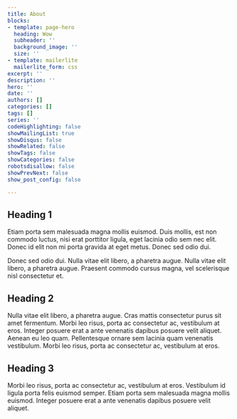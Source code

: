 ```yaml
---
title: About
blocks:
- template: page-hero
  heading: Wow
  subheader: ''
  background_image: ''
  size: ''
- template: mailerlite
  mailerlite_form: css
excerpt: ''
description: ''
hero: ''
date: ''
authors: []
categories: []
tags: []
series: ''
codeHighlighting: false
showMailingList: true
showDisqus: false
showRelated: false
showTags: false
showCategories: false
robotsdisallow: false
showPrevNext: false
show_post_config: false

---
```

## Heading 1

Etiam porta sem malesuada magna mollis euismod. Duis mollis, est non commodo luctus, nisi erat porttitor ligula, eget lacinia odio sem nec elit. Donec id elit non mi porta gravida at eget metus. Donec sed odio dui.

Donec sed odio dui. Nulla vitae elit libero, a pharetra augue. Nulla vitae elit libero, a pharetra augue. Praesent commodo cursus magna, vel scelerisque nisl consectetur et.

## Heading 2

Nulla vitae elit libero, a pharetra augue. Cras mattis consectetur purus sit amet fermentum. Morbi leo risus, porta ac consectetur ac, vestibulum at eros. Integer posuere erat a ante venenatis dapibus posuere velit aliquet. Aenean eu leo quam. Pellentesque ornare sem lacinia quam venenatis vestibulum. Morbi leo risus, porta ac consectetur ac, vestibulum at eros.

## Heading 3

Morbi leo risus, porta ac consectetur ac, vestibulum at eros. Vestibulum id ligula porta felis euismod semper. Etiam porta sem malesuada magna mollis euismod. Integer posuere erat a ante venenatis dapibus posuere velit aliquet.